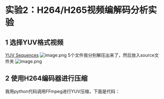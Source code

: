 # 实验2：H264/H265视频编解码分析实验
## 1 选择YUV格式视频
[YUV Sequences](http://trace.eas.asu.edu/yuv/)
![image.png](https://wanwurong.oss-cn-beijing.aliyuncs.com/picgo/202305171533166.png)
5个文件我分别解压出来了，然后放入source文件夹
![image.png](https://wanwurong.oss-cn-beijing.aliyuncs.com/picgo/202305171534490.png)
## 2 使用H264编码器进行压缩
我用python代码调用FFmpeg进行YUV压缩，下面是代码：
```python

```